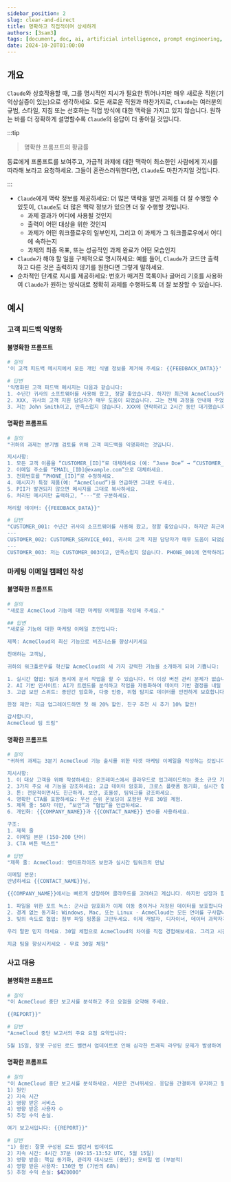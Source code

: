 ```yaml
---
sidebar_position: 2
slug: clear-and-direct
title: 명확하고 직접적이며 상세하게
authors: [3sam3]
tags: [document, doc, ai, artificial intelligence, prompt engineering, prompt, claude, anthropic]
date: 2024-10-20T01:00:00
---
```


## 개요

`Claude`와 상호작용할 때, 그를 명시적인 지시가 필요한 뛰어나지만 매우 새로운 직원(기억상실증이 있는)으로 생각하세요. 모든 새로운 직원과 마찬가지로, `Claude`는 여러분의 규범, 스타일, 지침 또는 선호하는 작업 방식에 대한 맥락을 가지고 있지 않습니다. 원하는 바를 더 정확하게 설명할수록 `Claude`의 응답이 더 좋아질 것입니다.

:::tip

> 명확한 프롬프트의 황금률

동료에게 프롬프트를 보여주고, 가급적 과제에 대한 맥락이 최소한인 사람에게 지시를 따라해 보라고 요청하세요. 그들이 혼란스러워한다면, `Claude`도 마찬가지일 것입니다.

:::

- `Claude`에게 맥락 정보를 제공하세요: 더 많은 맥락을 알면 과제를 더 잘 수행할 수 있듯이, `Claude`도 더 많은 맥락 정보가 있으면 더 잘 수행할 것입니다.
  - 과제 결과가 어디에 사용될 것인지
  - 출력이 어떤 대상을 위한 것인지
  - 과제가 어떤 워크플로우의 일부인지, 그리고 이 과제가 그 워크플로우에서 어디에 속하는지
  - 과제의 최종 목표, 또는 성공적인 과제 완료가 어떤 모습인지
- `Claude`가 해야 할 일을 구체적으로 명시하세요: 예를 들어, `Claude`가 코드만 출력하고 다른 것은 출력하지 않기를 원한다면 그렇게 말하세요.
- 순차적인 단계로 지시를 제공하세요: 번호가 매겨진 목록이나 글머리 기호를 사용하여 `Claude`가 원하는 방식대로 정확히 과제를 수행하도록 더 잘 보장할 수 있습니다.

## 예시

### 고객 피드백 익명화

#### 불명확한 프롬프트

```bash
# 질의
'이 고객 피드백 메시지에서 모든 개인 식별 정보를 제거해 주세요: {{FEEDBACK_DATA}}'

# 답변
'익명화된 고객 피드백 메시지는 다음과 같습니다:
1. 수년간 귀사의 소프트웨어를 사용해 왔고, 정말 좋았습니다. 하지만 최근에 AcmeCloud가 자주 충돌하고 있습니다. 이를 해결해 주세요!
2. XXX, 귀사의 고객 지원 담당자가 매우 도움이 되었습니다. 그는 전체 과정을 안내해 주었습니다. 설문조사를 보내고 싶으시면 제 이메일은 XXX입니다.
3. 저는 John Smith이고, 만족스럽지 않습니다. XXX에 연락하려고 2시간 동안 대기했습니다. 이는 용납할 수 없습니다!'
```

#### 명확한 프롬프트

```bash
# 질의
"귀하의 과제는 분기별 검토를 위해 고객 피드백을 익명화하는 것입니다.

지시사항:
1. 모든 고객 이름을 “CUSTOMER_[ID]“로 대체하세요 (예: “Jane Doe” → “CUSTOMER_001”).
2. 이메일 주소를 “EMAIL_[ID]@example.com”으로 대체하세요.
3. 전화번호를 “PHONE_[ID]“로 수정하세요.
4. 메시지가 특정 제품(예: “AcmeCloud”)을 언급하면 그대로 두세요.
5. PII가 발견되지 않으면 메시지를 그대로 복사하세요.
6. 처리된 메시지만 출력하고, ”---“로 구분하세요.

처리할 데이터: {{FEEDBACK_DATA}}"

# 답변
"CUSTOMER_001: 수년간 귀사의 소프트웨어를 사용해 왔고, 정말 좋았습니다. 하지만 최근에 AcmeCloud가 자주 충돌하고 있습니다. 이를 해결해 주세요!
---
CUSTOMER_002: CUSTOMER_SERVICE_001, 귀사의 고객 지원 담당자가 매우 도움이 되었습니다. 그는 전체 과정을 안내해 주었습니다. 설문조사를 보내고 싶으시면 제 이메일은 EMAIL_002@example.com입니다.
---
CUSTOMER_003: 저는 CUSTOMER_003이고, 만족스럽지 않습니다. PHONE_001에 연락하려고 2시간 동안 대기했습니다. 이는 용납할 수 없습니다!"

```

### 마케팅 이메일 캠페인 작성

#### 불명확한 프롬프트

```bash
# 질의
"새로운 AcmeCloud 기능에 대한 마케팅 이메일을 작성해 주세요."

## 답변
"새로운 기능에 대한 마케팅 이메일 초안입니다:

제목: AcmeCloud의 최신 기능으로 비즈니스를 향상시키세요

친애하는 고객님,

귀하의 워크플로우를 혁신할 AcmeCloud의 세 가지 강력한 기능을 소개하게 되어 기쁩니다:

1. 실시간 협업: 팀과 동시에 문서 작업을 할 수 있습니다. 더 이상 버전 관리 문제가 없습니다!
2. AI 기반 인사이트: AI가 트렌드를 분석하고 작업을 자동화하여 데이터 기반 결정을 내릴 수 있습니다.
3. 고급 보안 스위트: 종단간 암호화, 다중 인증, 위협 탐지로 데이터를 안전하게 보호합니다.

한정 제안: 지금 업그레이드하면 첫 해 20% 할인. 친구 추천 시 추가 10% 할인!

감사합니다,
AcmeCloud 팀 드림"
```

#### 명확한 프롬프트

```bash
# 질의
"귀하의 과제는 3분기 AcmeCloud 기능 출시를 위한 타겟 마케팅 이메일을 작성하는 것입니다.

지시사항:
1. 이 대상 고객을 위해 작성하세요: 온프레미스에서 클라우드로 업그레이드하는 중소 규모 기술 회사(직원 100-500명).
2. 3가지 주요 새 기능을 강조하세요: 고급 데이터 암호화, 크로스 플랫폼 동기화, 실시간 협업.
3. 톤: 전문적이면서도 친근하게. 보안, 효율성, 팀워크를 강조하세요.
4. 명확한 CTA를 포함하세요: 우선 순위 온보딩이 포함된 무료 30일 체험.
5. 제목 줄: 50자 미만, “보안”과 “협업”을 언급하세요.
6. 개인화: {{COMPANY_NAME}}과 {{CONTACT_NAME}} 변수를 사용하세요.

구조:
1. 제목 줄
2. 이메일 본문 (150-200 단어)
3. CTA 버튼 텍스트"

# 답변
"제목 줄: AcmeCloud: 엔터프라이즈 보안과 실시간 팀워크의 만남

이메일 본문:
안녕하세요 {{CONTACT_NAME}}님,

{{COMPANY_NAME}}에서는 빠르게 성장하며 클라우드를 고려하고 계십니다. 하지만 성장과 함께 데이터를 안전하게 보호하면서 협업을 촉진하는 과제가 있습니다. 여기서 AcmeCloud의 3분기 출시가 등장합니다. 귀하와 같은 기술 혁신가를 위해 맞춤 제작되었습니다.

1. 파일을 위한 포트 녹스: 군사급 암호화가 이제 이동 중이거나 저장된 데이터를 보호합니다. 귀하의 지적 재산은 귀하의 것으로 유지됩니다. 점.
2. 경계 없는 동기화: Windows, Mac, 또는 Linux - AcmeCloud는 모든 언어를 구사합니다. 통합 버전 관리로 더 이상 “final_v2_REALLY_FINAL.doc”는 없습니다.
3. 빛의 속도로 협업: 첨부 파일 핑퐁을 그만두세요. 이제 개발자, 디자이너, 데이터 과학자가 실시간으로 공동 작업하여 출시 시간을 단축합니다.

우리 말만 믿지 마세요. 30일 체험으로 AcmeCloud의 차이를 직접 경험해보세요. 그리고 시간이 가장 귀중한 자산이라는 것을 알기에, 우선 순위 온보딩을 제공해 드립니다.

지금 팀을 향상시키세요 - 무료 30일 체험"
```

### 사고 대응

#### 불명확한 프롬프트

```bash
# 질의
"이 AcmeCloud 중단 보고서를 분석하고 주요 요점을 요약해 주세요.

{{REPORT}}"

# 답변
"AcmeCloud 중단 보고서의 주요 요점 요약입니다:

5월 15일, 잘못 구성된 로드 밸런서 업데이트로 인해 심각한 트래픽 라우팅 문제가 발생하여 09:15부터 13:52 UTC까지 서비스 중단이 발생했습니다. 4시간 37분 동안의 중단으로 핵심 파일 동기화 서비스와 관리자 대시보드에 접근할 수 없게 되었습니다. 또한 모바일 앱은 부분적인 기능 손실을 경험했습니다. 사용자 기반의 약 68%인 130만 명의 사용자가 영향을 받았습니다. 서비스 수준 계약(SLA)과 사용자당 평균 수익을 기준으로, 서비스 크레딧과 잠재적인 고객 이탈로 인한 재정적 영향을 42만 달러로 추정합니다."
```

#### 명확한 프롬프트

```bash
# 질의
"이 AcmeCloud 중단 보고서를 분석하세요. 서문은 건너뛰세요. 응답을 간결하게 유지하고 필수적인 정보만 작성하세요. 다음 사항만 나열하세요:
1) 원인
2) 지속 시간
3) 영향 받은 서비스
4) 영향 받은 사용자 수
5) 추정 수익 손실.

여기 보고서입니다: {{REPORT}}"

# 답변
"1) 원인: 잘못 구성된 로드 밸런서 업데이트
2) 지속 시간: 4시간 37분 (09:15-13:52 UTC, 5월 15일)
3) 영향 받음: 핵심 동기화, 관리자 대시보드 (중단); 모바일 앱 (부분적)
4) 영향 받은 사용자: 130만 명 (기반의 68%)
5) 추정 수익 손실: $420000"
```
